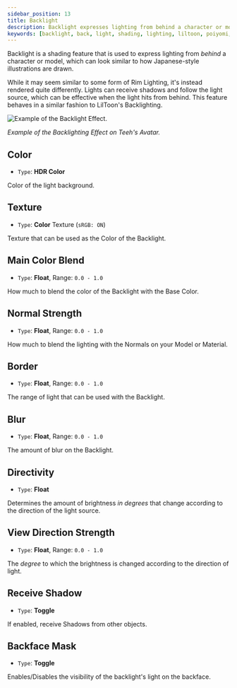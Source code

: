 ```yaml
---
sidebar_position: 13
title: Backlight
description: Backlight expresses lighting from behind a character or model, which can look similar to how Japanese-style illustrations are drawn.
keywords: [backlight, back, light, shading, lighting, liltoon, poiyomi, shader]
---
```


Backlight is a shading feature that is used to express lighting from *behind* a character or model, which can look similar to how Japanese-style illustrations are drawn.

While it may seem similar to some form of Rim Lighting, it's instead rendered quite differently. Lights can receive shadows and follow the light source, which can be effective when the light hits from behind. This feature behaves in a similar fashion to LilToon's Backlighting.

<a>
<img src="/img/shading/backlight_demo.png" alt="Example of the Backlight Effect."/>
</a>

*Example of the Backlighting Effect on Teeh's Avatar.*

## Color

- `Type`: <PropertyIcon name="hdrcolor" />**HDR Color**

Color of the light background.

## Texture

- `Type`: <PropertyIcon name="texture" />**Color** Texture (`sRGB: ON`)

Texture that can be used as the Color of the Backlight.

## Main Color Blend

- `Type`: <PropertyIcon name="floatrange" />**Float**, Range: `0.0 - 1.0`

How much to blend the color of the Backlight with the Base Color.

## Normal Strength

- `Type`: <PropertyIcon name="floatrange" />**Float**, Range: `0.0 - 1.0`

How much to blend the lighting with the Normals on your Model or Material.

## Border

- `Type`: <PropertyIcon name="floatrange" />**Float**, Range: `0.0 - 1.0`

The range of light that can be used with the Backlight.

## Blur

- `Type`: <PropertyIcon name="floatrange" />**Float**, Range: `0.0 - 1.0`

The amount of blur on the Backlight.

## Directivity

- `Type`: <PropertyIcon name="float" />**Float**

Determines the amount of brightness *in degrees* that change according to the direction of the light source.

## View Direction Strength

- `Type`: <PropertyIcon name="floatrange" />**Float**, Range: `0.0 - 1.0`

The *degree* to which the brightness is changed according to the direction of light.

## Receive Shadow

- `Type`: <PropertyIcon name="toggle" />**Toggle**

If enabled, receive Shadows from other objects.

## Backface Mask

- `Type`: <PropertyIcon name="toggle" />**Toggle**

Enables/Disables the visibility of the backlight's light on the backface.